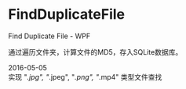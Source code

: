 # FindDuplicateFile
Find Duplicate File - WPF

通过遍历文件夹，计算文件的MD5，存入SQLite数据库。


2016-05-05   
实现 "*.jpg", "*.jpeg", "*.png", "*.mp4" 类型文件查找   



